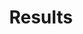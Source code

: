 ---
title: Results

components:
- component_name: hero
  title: Acheive better outcomes
  description: Albert challenges students to apply what they learn and make connections between concepts. The results speak for themselves.
  img_src: "assets/img/hero-test.svg"

- component_name: barGraph
  component_title: Groundbreaking efficacy research
  component_description: Based on a controlled study, schools that implemented Albert saw a TBD% improvement in test scores and a strong correlation between scores and Albert usage. Learn more about our methodology
  graphs:
  - graph_title: 2 Year Averages
    tab_label: English
    data:
    - bar_value: 55
      bar_color: "#DD5566"
      group_label: National

    - bar_value: 70
      group_label: Albert

    - bar_value: 15
      group_label: Difference

  - graph_title: 2 Year Averages
    tab_label: History
    data:
    - bar_value: 53
      bar_color: "#DD5566"
      group_label: National

    - bar_value: 66
      group_label: Albert

    - bar_value: 13
      group_label: Difference

  - graph_title: 2 Year Averages
    tab_label: Social Studies
    data:
    - bar_value: 57
      bar_color: "#DD5566"
      group_label: National

    - bar_value: 73
      group_label: Albert

    - bar_value: 16
      group_label: Difference

  - graph_title: 2 Year Averages
    tab_label: Languages
    data:
    - bar_value: 85
      bar_color: "#DD5566"
      group_label: National

    - bar_value: 87
      group_label: Albert

    - bar_value: 2
      group_label: Difference

  - graph_title: 2 Year Averages
    tab_label: Math
    data:
    - bar_value: 63
      bar_color: "#DD5566"
      group_label: National

    - bar_value: 70
      group_label: Albert

    - bar_value: 8
      group_label: Difference

  - graph_title: 2 Year Averages
    tab_label: Science
    data:
    - bar_value: 55
      bar_color: "#DD5566"
      group_label: National

    - bar_value: 68
      group_label: Albert

    - bar_value: 13
      group_label: Difference

  - graph_title: 2 Year Averages
    tab_label: Comp Sci
    data:
    - bar_value: 68
      bar_color: "#DD5566"
      group_label: National

    - bar_value: 80
      group_label: Albert

    - bar_value: 12
      group_label: Difference

- component_name: hero
  title: Case studies
  description: See how Albert has helped schools significantly improve learning outcomes and boost teacher productivity.
  cta_label: Explore case studies
  cta_url: /case-studies
  img_src: "assets/img/hero-test.svg"

- component_name: testimonials
  title: testimonials
  testimonialItems:
  - title: Title 1
    quote: quote 1 lorem ipsum ipsum lorem ipsum ipsum random text here that would be the quote
    teacher_name: Name 1
    teacher_img_src: "assets/img/random-img3.svg"
    teacher_type: Teacher type 1
    teacher_level: Teacher level 1
    teacher_location: Chicago, IL 1

  - title: Title 2
    quote: quote 2 lorem ipsum ipsum lorem ipsum ipsum random text here that would be the quote
    teacher_img_src: "assets/img/random-img2.svg"
    teacher_name: Name 2
    teacher_type: Teacher type 2
    teacher_level: Teacher level 2
    location: Chicago, IL 2
---
